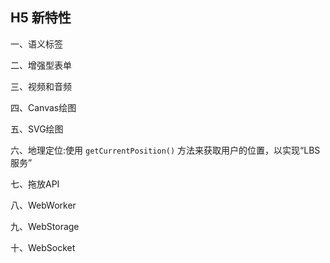 ## H5 新特性
一、语义标签

二、增强型表单

三、视频和音频

四、Canvas绘图

五、SVG绘图

六、地理定位:使用 `getCurrentPosition()` 方法来获取用户的位置，以实现“LBS服务”

七、拖放API

八、WebWorker

九、WebStorage

十、WebSocket